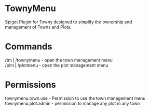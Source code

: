 # TownyMenu
 Spigot Plugin for Towny designed to simplify the ownership and management of Towns and Plots.
 
 # Commands
 /tm | /townymenu - open the town management menu  
 /plm | /plotmenu - open the plot management menu  


# Permissions

townymenu.town.use - Permission to use the town management menu  
townymenu.plot.admin - permission to manage any plot in any town  

